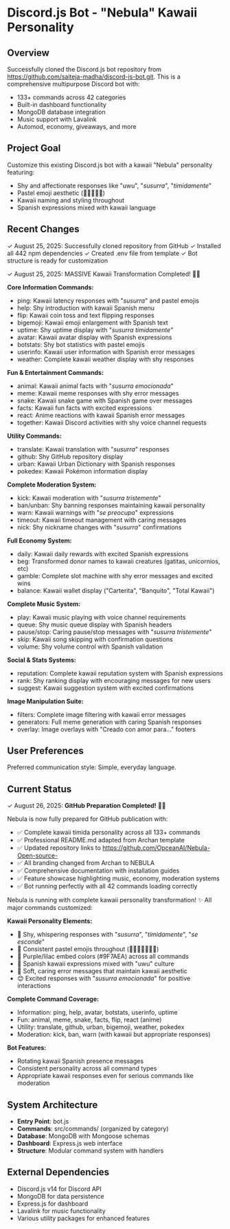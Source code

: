 # Discord.js Bot - "Nebula" Kawaii Personality

## Overview

Successfully cloned the Discord.js bot repository from https://github.com/saiteja-madha/discord-js-bot.git. This is a comprehensive multipurpose Discord bot with:

- 133+ commands across 42 categories
- Built-in dashboard functionality
- MongoDB database integration
- Music support with Lavalink
- Automod, economy, giveaways, and more

## Project Goal

Customize this existing Discord.js bot with a kawaii "Nebula" personality featuring:
- Shy and affectionate responses like "uwu", "*susurra*", "*tímidamente*"
- Pastel emoji aesthetic (🌙✨💫🌸🥺)
- Kawaii naming and styling throughout
- Spanish expressions mixed with kawaii language

## Recent Changes

✓ August 25, 2025: Successfully cloned repository from GitHub
✓ Installed all 442 npm dependencies 
✓ Created .env file from template
✓ Bot structure is ready for customization

✓ August 25, 2025: MASSIVE Kawaii Transformation Completed! 🌙✨

**Core Information Commands:**
  - ping: Kawaii latency responses with "*susurra*" and pastel emojis
  - help: Shy introduction with kawaii Spanish menu
  - flip: Kawaii coin toss and text flipping responses
  - bigemoji: Kawaii emoji enlargement with Spanish text
  - uptime: Shy uptime display with "*susurra tímidamente*"
  - avatar: Kawaii avatar display with Spanish expressions
  - botstats: Shy bot statistics with pastel emojis
  - userinfo: Kawaii user information with Spanish error messages
  - weather: Complete kawaii weather display with shy responses

**Fun & Entertainment Commands:**
  - animal: Kawaii animal facts with "*susurra emocionada*"
  - meme: Kawaii meme responses with shy error messages
  - snake: Kawaii snake game with Spanish game over messages
  - facts: Kawaii fun facts with excited expressions
  - react: Anime reactions with kawaii Spanish error messages
  - together: Kawaii Discord activities with shy voice channel requests

**Utility Commands:**
  - translate: Kawaii translation with "*susurra*" responses
  - github: Shy GitHub repository display
  - urban: Kawaii Urban Dictionary with Spanish responses
  - pokedex: Kawaii Pokémon information display

**Complete Moderation System:**
  - kick: Kawaii moderation with "*susurra tristemente*"
  - ban/unban: Shy banning responses maintaining kawaii personality
  - warn: Kawaii warnings with "*se preocupa*" expressions
  - timeout: Kawaii timeout management with caring messages
  - nick: Shy nickname changes with "*susurra*" confirmations

**Full Economy System:**
  - daily: Kawaii daily rewards with excited Spanish expressions
  - beg: Transformed donor names to kawaii creatures (gatitas, unicornios, etc)
  - gamble: Complete slot machine with shy error messages and excited wins
  - balance: Kawaii wallet display ("Carterita", "Banquito", "Total Kawaii")

**Complete Music System:**
  - play: Kawaii music playing with voice channel requirements
  - queue: Shy music queue display with Spanish headers
  - pause/stop: Caring pause/stop messages with "*susurra tristemente*"
  - skip: Kawaii song skipping with confirmation questions
  - volume: Shy volume control with Spanish validation

**Social & Stats Systems:**
  - reputation: Complete kawaii reputation system with Spanish expressions
  - rank: Shy ranking display with encouraging messages for new users
  - suggest: Kawaii suggestion system with excited confirmations

**Image Manipulation Suite:**
  - filters: Complete image filtering with kawaii error messages
  - generators: Full meme generation with caring Spanish responses
  - overlay: Image overlays with "Creado con amor para..." footers

## User Preferences

Preferred communication style: Simple, everyday language.

## Current Status

✓ August 26, 2025: **GitHub Preparation Completed!** 🌙✨

Nebula is now fully prepared for GitHub publication with:
- ✅ Complete kawaii tímida personality across all 133+ commands
- ✅ Professional README.md adapted from Archan template
- ✅ Updated repository links to https://github.com/OpceanAI/Nebula-Open-source-
- ✅ All branding changed from Archan to NEBULA
- ✅ Comprehensive documentation with installation guides
- ✅ Feature showcase highlighting music, economy, moderation systems
- ✅ Bot running perfectly with all 42 commands loading correctly

Nebula is running with complete kawaii personality transformation! ✨ All major commands customized:

**Kawaii Personality Elements:**
- 🌙 Shy, whispering responses with "*susurra*", "*tímidamente*", "*se esconde*"
- 🥺 Consistent pastel emojis throughout (🌙✨💫🌸🥺😟💭)
- 💜 Purple/lilac embed colors (#9F7AEA) across all commands
- 🌸 Spanish kawaii expressions mixed with "uwu" culture
- 💭 Soft, caring error messages that maintain kawaii aesthetic
- 😊 Excited responses with "*susurra emocionada*" for positive interactions

**Complete Command Coverage:**
- Information: ping, help, avatar, botstats, userinfo, uptime
- Fun: animal, meme, snake, facts, flip, react (anime)
- Utility: translate, github, urban, bigemoji, weather, pokedex
- Moderation: kick, ban, warn (with kawaii but appropriate responses)

**Bot Features:**
- Rotating kawaii Spanish presence messages
- Consistent personality across all command types
- Appropriate kawaii responses even for serious commands like moderation

## System Architecture

- **Entry Point**: bot.js
- **Commands**: src/commands/ (organized by category)
- **Database**: MongoDB with Mongoose schemas
- **Dashboard**: Express.js web interface
- **Structure**: Modular command system with handlers

## External Dependencies

- Discord.js v14 for Discord API
- MongoDB for data persistence
- Express.js for dashboard
- Lavalink for music functionality
- Various utility packages for enhanced features